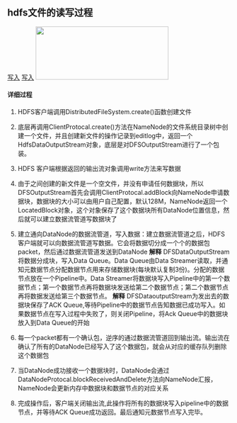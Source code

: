 ## hdfs文件的读写过程

[写入](/hdfs/images/写入过程1.png)
[写入](/hdfs/images/写入过程2.png)
<img src=/images/写入过程1.png width = "300" height = "120">
#### 详细过程
1. HDFS客户端调用DistributedFileSystem.create()函数创建文件

2. 底层再调用ClientProtocal.create()方法在NameNode的文件系统目录树中创建一个文件，并且创建新文件的操作记录到editlog中，返回一个HdfsDataOutputStream对象，底层是对DFSOutputStream进行了一个包装。

3. HDFS 客户端根据返回的输出流对象调用write方法来写数据

4. 由于之间创建的新文件是一个空文件，并没有申请任何数据块，所以DFSOutputStream首先会调用ClientProtocal.addBlock向NameNode申请数据块，数据块的大小可以由用户自己配置，默认128M，NameNode返回一个LocatedBlock对象，这个对象保存了这个数据块所有DataNode位置信息，然后就可以建立数据流管道写数据块了
5. 建立通向DataNode的数据流管道，写入数据：建立数据流管道之后，HDFS客户端就可以向数据流管道写数据。它会将数据切分成一个个的数据包packet，然后通过数据流管道发送到DataNode
__解释__
DFSDataOutputStream将数据分成块，写入Data Queue。Data Queue由Data Streamer读取，并通知元数据节点分配数据节点用来存储数据块(每块默认复制3份)。分配的数据节点放在一个Pipeline中。Data Streamer将数据块写入Pipeline中的第一个数据节点；第一个数据节点再将数据块发送给第二个数据节点；第二个数据节点再将数据发送给第三个数据节点。
__解释__
DFSDataoutputStream为发出去的数据块保存了ACK Queue,等待Pipeline中的数据节点告知数据已成功写入。如果数据节点在写入过程中失败了，则关闭Pipeline，将Ack Queue中的数据块放入到Data Queue的开始
           
6. 每一个packet都有一个确认包，逆序的通过数据流管道回到输出流。输出流在确认了所有的DataNode已经写入了这个数据包，就会从对应的缓存队列删除这个数据包
7. 当DataNode成功接收一个数据块时，DataNode会通过DataNodeProtocal.blockReceivedAndDelete方法向NameNode汇报，NameNode会更新内存中数据块和数据节点的对应关系
8. 完成操作后，客户端关闭输出流,此操作将所有的数据块写入pipeline中的数据节点，并等待ACK Queue成功返回。最后通知元数据节点写入完毕。